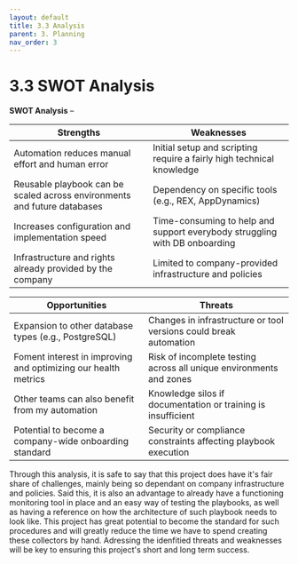 ```yaml
---
layout: default
title: 3.3 Analysis
parent: 3. Planning
nav_order: 3
---
```


# 3.3 SWOT Analysis

**SWOT Analysis** –

| Strengths                                                                | Weaknesses                                                                 |
|--------------------------------------------------------------------------|----------------------------------------------------------------------------|
| Automation reduces manual effort and human error                         | Initial setup and scripting require a fairly high technical knowledge      |
| Reusable playbook can be scaled across environments and future databases | Dependency on specific tools (e.g., REX, AppDynamics)                      |
| Increases configuration and implementation speed                         | Time-consuming to help and support everybody struggling with DB onboarding |
| Infrastructure and rights already provided by the company                | Limited to company-provided infrastructure and policies                    |

| Opportunities                                                            | Threats                                                                    |
|--------------------------------------------------------------------------|----------------------------------------------------------------------------|
| Expansion to other database types (e.g., PostgreSQL)                     | Changes in infrastructure or tool versions could break automation          |
| Foment interest in improving and optimizing our health metrics           | Risk of incomplete testing across all unique environments and zones        |
| Other teams can also benefit from my automation                          | Knowledge silos if documentation or training is insufficient               |
| Potential to become a company-wide onboarding standard                   | Security or compliance constraints affecting playbook execution            |

Through this analysis, it is safe to say that this project does have it's fair share of challenges, mainly being so dependant on company infrastructure and policies. Said this, it is also an advantage to already have a functioning monitoring tool in place and an easy way of testing the playbooks, as well as having a reference on how the architecture of such playbook needs to look like. This project has great potential to become the standard for such procedures and will greatly reduce the time we have to spend creating these collectors by hand. Adressing the idenfitied threats and weaknesses will be key to ensuring this project's short and long term success.